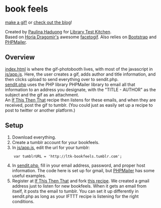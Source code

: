 book feels
=========

[make a gif!](http://library-test-kitchen.github.io/ltk-bookfeels) or [check out the blog](http://ltk-bookfeels.tumblr.com/)!

Created by [Paulina Haduong](http://www.paulinahaduong.com/) for [Library Test Kitchen](http://librarytestkitchen.org/).<br />
Based on [Horia Dragomir's](http://hdragomir.com/) awesome [facetogif](http://hdragomir.github.io/facetogif/). Also relies on [Bootstrap](http://getbootstrap.com/) and [PHPMailer](https://github.com/PHPMailer/PHPMailer).

Overview
--------
[index.html](index.html) is where the gif-photobooth lives, with most of the javascript in [js/app.js](js/app.js). Here, the 
user creates a gif, adds author and title information, and then clicks upload to send everything over to sendit.php.
<br />
[sendit.php](sendit.php) uses the PHP library PHPMailer library to email 
all that information to an address you designate, with the "TITLE - AUTHOR" as the subject and the gif as an attachment.
<br />
An [If This Then That](https://ifttt.com/) recipe then listens for these emails, and when they are received, post the gif to tumblr. (You could just as easily set up a recipe to post to twitter or another platform.)

Setup
-----
1. Download everything.
2. Create a tumblr account for your bookfeels.
3. In [js/app.js](js/app.js), edit the url for your tumblr:<br/>
```
	var tumblrURL = 'http://ltk-bookfeels.tumblr.com';
```
4. In [sendit.php](sendit.php), fill in your email address, password, and proper host information. 
The code here is set up for gmail, but [PHPMailer](https://github.com/PHPMailer/PHPMailer) has some useful examples.
5. Register at [If This Then That](https://ifttt.com/) and fork [this recipe](https://ifttt.com/recipes/269737-if-i-send-myself-an-email-then-create-tumblr-post-with-photo-attachments). 
We created a gmail address just to listen for new bookfeels. When it gets an email from itself, it posts the email to tumblr. You can set it up differently in 
sendit.php as long as your IFTTT recipe is listening for the right conditions.

